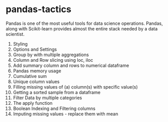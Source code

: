 # pandas-tactics

Pandas is one of the most useful tools for data science operations. Pandas, along with Scikit-learn provides almost the entire stack needed by a data scientist.

01. Styling
02. Options and Settings
03. Group by with multiple aggregations
04. Column and Row slicing using loc, iloc
05. Add summary column and rows to numerical dataframe
06. Pandas memory usage
07. Cumulative sum
08. Unique column values
09. Filling missing values of (a) column(s) with specific value(s)
10. Getting a sorted sample from a dataframe
11. Filter Data by multiple categories
12. The apply function
13. Boolean Indexing and Filtering columns
14. Imputing missing values - replace them with mean
